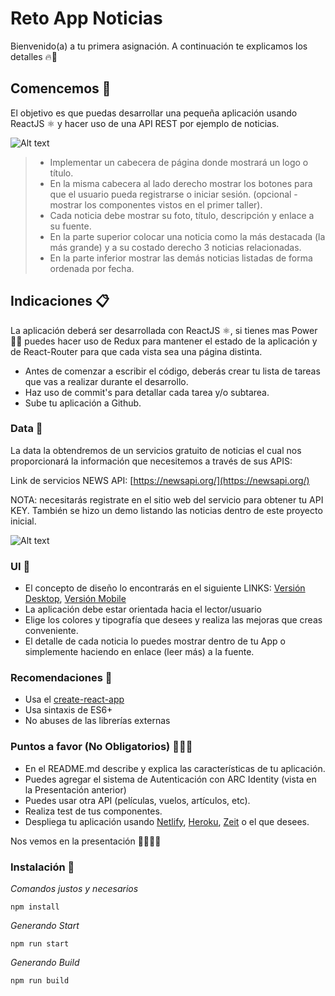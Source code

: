 # Reto App Noticias
Bienvenido(a) a tu primera asignación. A continuación te explicamos los detalles 🔥🎉


## Comencemos 🚀
El objetivo es que puedas desarrollar una pequeña aplicación usando ReactJS ⚛️ y hacer uso de una API REST por ejemplo de noticias.

![Alt text](https://xn--jorgedueas-09a.com/img/reto_preview.png "Title")

> - Implementar un cabecera de página donde mostrará un logo o título.
> - En la misma cabecera al lado derecho mostrar los botones para que el usuario pueda registrarse o iniciar sesión. (opcional - mostrar los componentes vistos en el primer taller).
> - Cada noticia debe mostrar su foto, título, descripción y enlace a su fuente.
> - En la parte superior colocar una noticia como la más destacada (la más grande) y a su costado derecho 3 noticias relacionadas.
> - En la parte inferior mostrar las demás noticias listadas de forma ordenada por fecha.


## Indicaciones 📋
La aplicación deberá ser desarrollada con ReactJS ⚛️, si tienes mas Power 💪😼 puedes hacer uso de Redux para mantener el estado de la aplicación y de React-Router para que cada vista sea una página distinta.
- Antes de comenzar a escribir el código, deberás crear tu lista de tareas que vas a realizar durante el desarrollo.
- Haz uso de commit's para detallar cada tarea y/o subtarea.
- Sube tu aplicación a Github.


### Data 💾
La data la obtendremos de un servicios gratuito de noticias el cual nos proporcionará la información que necesitemos a través de sus APIS:

Link de servicios NEWS API: [https://newsapi.org/](https://newsapi.org/)

NOTA: necesitarás registrate en el sitio web del servicio para obtener tu API KEY. También se hizo un demo listando las noticias dentro de este proyecto inicial.

![Alt text](https://xn--jorgedueas-09a.com/img/demo_codigo_base.png "Title")


### UI 🎨
- El concepto de diseño lo encontrarás en el siguiente LINKS:
 [Versión Desktop](https://xn--jorgedueas-09a.com/img/vista_desktop.png),  [Versión Mobile](https://xn--jorgedueas-09a.com/img/vista_mobile.png)
- La aplicación debe estar orientada hacia el lector/usuario
- Elige los colores y tipografía que desees y realiza las mejoras que creas conveniente.
- El detalle de cada noticia lo puedes mostrar dentro de tu App o simplemente haciendo en enlace (leer más) a  la fuente.



### Recomendaciones 🎩
- Usa el [create-react-app](https://github.com/facebook/create-react-app)
- Usa sintaxis de ES6+
- No abuses de las librerías externas


### Puntos a favor (No Obligatorios) 🦸🏻‍♂️
- En el README.md describe y explica las características de tu aplicación.
- Puedes agregar el sistema de Autenticación con ARC Identity (vista en la Presentación anterior)
- Puedes usar otra API (películas, vuelos, artículos, etc).
- Realiza test de tus componentes.
- Despliega tu aplicación usando [Netlify](https://www.netlify.com), [Heroku](https://www.heroku.com), [Zeit](https://zeit.co) o el que desees.



Nos vemos en la presentación 🚀🔥🚀🤞




### Instalación 🔧

_Comandos justos y necesarios_

```
npm install
```

_Generando Start_

```
npm run start
```

_Generando Build_

```
npm run build
```